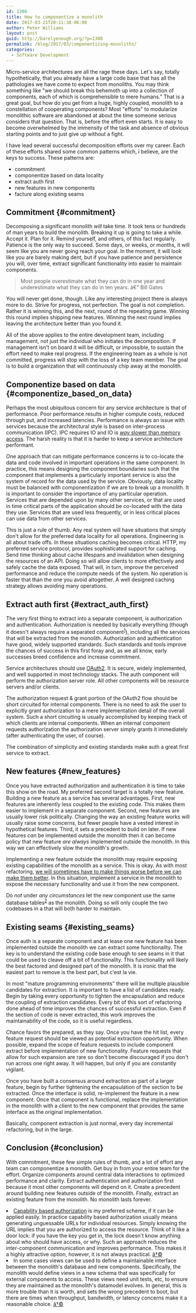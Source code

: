 ```yaml
---
id: 1300
title: How to componentize a monolith
date: 2017-03-21T20:11:38-06:00
author: Peter Williams
layout: post
guid: http://barelyenough.org/?p=1300
permalink: /blog/2017/03/componentizing-monoliths/
categories:
  - Software Development
---
```

Micro-service architectures are all the rage these days. Let's say, totally hypothetically, that you already have a large code base that has all the pathologies we have come to expect from monoliths. You may think something like "we should break this behemoth up into a collection of components, each of which is comprehensible to mere humans." That is a great goal, but how do you get from a huge, highly coupled, monolith to a constellation of cooperating components? Most "efforts" to modularize monolithic software are abandoned at about the time someone serious considers that question. That is, before the effort even starts. It is easy to become overwhelmed by the immensity of the task and absence of obvious starting points and to just give up without a fight.

I have lead several successful decomposition efforts over my career. Each of these efforts shared some common patterns which, i believe, are the keys to success. These patterns are:

  * commitment
  * componentize based on data locality
  * extract auth first
  * new features in new components
  * facture along existing seams

## Commitment {#commitment}

Decomposing a significant monolith _will_ take time. It took tens or hundreds of man years to build the monolith. Breaking it up is going to take a while. Accept it. Plan for it. Remind yourself, and others, of this fact regularly. Patience is the only way to succeed. Some days, or weeks, or months, it will seem like you are never going reach your goal. In the moment, it will look like you are barely making dent, but if you have patience and persistence you will, over time, extract significant functionality into easier to maintain components.

> Most people overestimate what they can do in one year and underestimate what they can do in ten years. â€“ Bill Gates

You will never get done, though. Like any interesting project there is always more to do. Strive for progress, not perfection. The goal is not completion. Rather it is winning this, and the next, round of the repeating game. Winning this round implies shipping new features. Winning the next round implies leaving the architecture better than you found it.

All of the above applies to the entire development team, including management, not just the individual who initiates the decomposition. If management isn't on board it will be difficult, or impossible, to sustain the effort need to make real progress. If the engineering team as a whole is not committed, progress will stop with the loss of a key team member. The goal is to build a organization that will continuously chip away at the monolith.

## Componentize based on data {#componentize_based_on_data}

Perhaps the most ubiquitous concern for any service architecture is that of performance. Poor performance results in higher compute costs, reduced through put, and increased latencies. Performance is always an issue with services because the architectural style is based on inter-process communication (IPC). IPC requires IO and IO is [_way_ slower than memory access](latency). The harsh reality is that it is harder to keep a service architecture performant.

One approach that can mitigate performance concerns is to co-locate the data and code involved in important operations in the same component. In practice, this means designing the component boundaries such that the component that implements a particularly important service is also the system of record for the data used by the service. Obviously, data locality must be balanced with componentization if we are to break up a monolith. It is important to consider the importance of any particular operation. Services that are depended upon by many other services, or that are used in time critical parts of the application should be co-located with the data they use. Services that are used less frequently, or in less critical places can use data from other services.

This is just a rule of thumb. Any real system will have situations that simply don't allow for the preferred data locality for all operations. Engineering is all about trade offs. In these situations caching becomes critical. HTTP, my preferred service protocol, provides sophisticated support for caching. Send time thinking about cache lifespans and invalidation when designing the resources of an API. Doing so will allow clients to more effectively and safely cache the data exposed. That will, in turn, improve the perceived performance and reduce the compute needs of the system. No operation is faster that than the one you avoid altogether. A well designed caching strategy allows avoiding many operations.

## Extract auth first {#extract_auth_first}

The very first thing to extract into a separate component, is authorization and authentication. Authorization is needed by basically everything (though it doesn't always require a separated component<sup id="fracturing-a-monolithfnref:1"><a href="#fracturing-a-monolithfn:1" rel="footnote">1</a></sup>), including all the services that will be extracted from the monolith. Authorization and authentication have good, widely supported standards. Such standards and tools improve the chances of success in this first foray and, as we all know, early successes breed confidence and increase commitment.

Service architectures should use [OAuth2](https://tools.ietf.org/html/rfc6749). It is secure, widely implemented, and well supported in most technology stacks. The auth component will perform the authorization server role. All other components will be resource servers and/or clients.

The authorization request & grant portion of the OAuth2 flow should be short circuited for internal components. There is no need to ask the user to explicitly grant authorization to a mere implementation detail of the overall system. Such a short circuiting is usually accomplished by keeping track of which clients are internal components. When an internal component requests authorization the authorization server simply grants it immediately (after authenticating the user, of course).

The combination of simplicity and existing standards make auth a great first service to extract.

## New features {#new_features}

Once you have extracted authorization and authentication it is time to take this show on the road. My preferred second target is a totally new feature. Building a new feature as a service has several advantages. First, new features are inherently less coupled to the existing code. This makes them easier to implement in a separate component. Second, new features are usually lower risk politically. Changing the way an existing feature works will usually raise some concerns, but fewer people have a vested interest in hypothetical features. Third, it sets a precedent to build on later. If new features _can_ be implemented outside the monolith then it can become policy that new feature _are always_ implemented outside the monolith. In this way we can effectively slow the monolith's growth.

Implementing a new feature outside the monolith may require exposing existing capabilities of the monolith as a service. This is okay. As with most refactoring, [we will sometimes have to make things worse before we can make them better](http://softwareengineering.stackexchange.com/a/220261). In this situation, implement a service in the monolith to expose the necessary functionality and use it from the new component.

Do _not_ under _any circumstances_ let the new component use the same database tables<sup id="fracturing-a-monolithfnref:2"><a href="#fracturing-a-monolithfn:2" rel="footnote">2</a></sup> as the monolith. Doing so will only couple the two codebases in a that will both harder to maintain.

## Existing seams {#existing_seams}

Once auth is a separate component and at lease one new feature has been implemented outside the monolith we can extract some functionality. The key is to understand the existing code base enough to see seams in it that could be used to cleave off a bit of functionality. This functionality will likely the best factored and designed part of the monolith. It is ironic that the easiest part to remove is the best part, but c'est la vie.

In most "mature programming environments" there will be multiple plausible candidates for extraction. It is important to have a list of candidates ready. Begin by taking every opportunity to tighten the encapsulation and reduce the coupling of extraction candidates. Every bit of this sort of refactoring done ahead of time improves the chances of successful extraction. Even if the section of code is never extracted, this work improves the maintainability of the code, so it is useful regardless.

Chance favors the prepared, as they say. Once you have the hit list, every feature request should be viewed as potential extraction opportunity. When possible, expand the scope of feature requests to include component extract before implementation of new functionality. Feature requests that allow for such expansion are rare so don't become discouraged if you don't run across one right away. It will happen, but only if you are constantly vigilant.

Once you have built a consensus around extraction as part of a larger feature, begin by further tightening the encapsulation of the section to be extracted. Once the interface is solid, re-implement the feature in a new component. Once that component is functional, replace the implementation in the monolith with a client to the new component that provides the same interface as the original implementation.

Basically, component extraction is just normal, every day incremental refactoring, but in the large.

## Conclusion {#conclusion}

With commitment, these few simple rules of thumb, and a lot of effort any team can componentize a monolith. Get buy in from your entire team for the effort. Organize components around central data interactions to optimized performance and clarity. Extract authentication and authorization first because it most other components will depend on it. Create a precedent around building new features outside of the monolith. Finally, extract an existing feature from the monolith. No monolith lasts forever.

<li id="fracturing-a-monolithfn:1">
  <a href="https://en.wikipedia.org/wiki/Capability-based_security">Capability based authorization</a> is my preferred scheme, if it can be applied easily. In practice capability based authorization usually means generating unguessable URLs for individual resources. Simply knowing the URL implies that you are authorized to access the resource. Think of it like a door lock: if you have the key you get in, the lock doesn't know anything about who should have access, or why. Such an approach reduces the inter-component communication and improves performance. This makes it a highly attractive option, however, it is not always practical. <a href="#fracturing-a-monolithfnref:1" rev="footnote">â†©</a>
</li>
<li id="fracturing-a-monolithfn:2">
  In some cases views can be used to define a maintainable interface between the monolith's database and new components. Specifically, the monolith would define views in a new schema that was specifically for external components to access. These views need unit tests, etc, to ensure they are maintained as the monolith's datamodel evolves. In general, this is more trouble than it is worth, and sets the wrong precedent to boot, but there are times when throughput, bandwidth, or latency concerns make it a reasonable choice. <a href="#fracturing-a-monolithfnref:2" rev="footnote">â†©</a></fn></footnotes>
